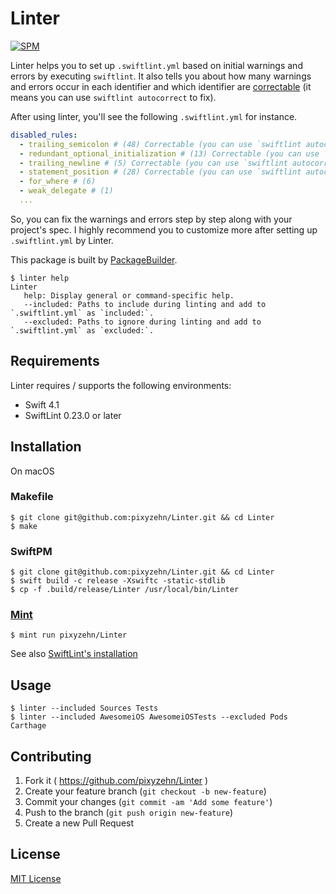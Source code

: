 # Linter
[![SPM](https://img.shields.io/badge/spm-compatible-brightgreen.svg?style=flat)](https://github.com/apple/swift-package-manager)

Linter helps you to set up `.swiftlint.yml` based on initial warnings and errors by executing `swiftlint`. It also tells you about how many warnings and errors occur in each identifier and which identifier are [correctable](https://github.com/realm/SwiftLint#auto-correct) (it means you can use `swiftlint autocorrect` to fix).

After using linter, you'll see the following `.swiftlint.yml` for instance.

```yaml
disabled_rules:
  - trailing_semicolon # (48) Correctable (you can use `swiftlint autocorrect` to fix)
  - redundant_optional_initialization # (13) Correctable (you can use `swiftlint autocorrect` to fix)
  - trailing_newline # (5) Correctable (you can use `swiftlint autocorrect` to fix)
  - statement_position # (28) Correctable (you can use `swiftlint autocorrect` to fix)
  - for_where # (6)
  - weak_delegate # (1)
  ...
```

So, you can fix the warnings and errors step by step along with your project's spec.
I highly recommend you to customize more after setting up `.swiftlint.yml` by Linter.

This package is built by [PackageBuilder](https://github.com/pixyzehn/PackageBuilder).

```console
$ linter help
Linter
   help: Display general or command-specific help.
   --included: Paths to include during linting and add to `.swiftlint.yml` as `included:`.
   --excluded: Paths to ignore during linting and add to `.swiftlint.yml` as `excluded:`.
```

## Requirements

Linter requires / supports the following environments:

- Swift 4.1
- SwiftLint 0.23.0 or later

## Installation

On macOS

### Makefile

```console
$ git clone git@github.com:pixyzehn/Linter.git && cd Linter
$ make
```

### SwiftPM

```console
$ git clone git@github.com:pixyzehn/Linter.git && cd Linter
$ swift build -c release -Xswiftc -static-stdlib
$ cp -f .build/release/Linter /usr/local/bin/Linter
```

### [Mint](https://github.com/yonaskolb/mint)
```console
$ mint run pixyzehn/Linter
```

See also [SwiftLint's installation](https://github.com/realm/SwiftLint#installation)

## Usage

```console
$ linter --included Sources Tests
$ linter --included AwesomeiOS AwesomeiOSTests --excluded Pods Carthage
```

## Contributing

1. Fork it ( https://github.com/pixyzehn/Linter )
2. Create your feature branch (`git checkout -b new-feature`)
3. Commit your changes (`git commit -am 'Add some feature'`)
4. Push to the branch (`git push origin new-feature`)
5. Create a new Pull Request

## License
[MIT License](https://github.com/pixyzehn/Linter/blob/master/LICENSE)
